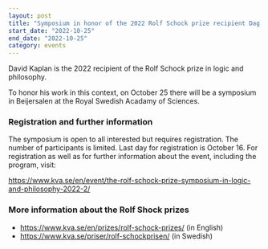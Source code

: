 ```yaml
---
layout: post
title: "Symposium in honor of the 2022 Rolf Schock prize recipient Dag Kaplan"
start_date: "2022-10-25"
end_date: "2022-10-25"
category: events
---
```

David Kaplan is the 2022 recipient of the Rolf Schock prize in logic and
philosophy.

To honor his work in this context, on October 25 there will be a symposium in
Beijersalen at the Royal Swedish Acadamy of Sciences.

### Registration and further information

The symposium is open to all interested but requires registration. The number of
participants is limited. Last day for registration is October 16. For
registration as well as for further information about the event, including the
program, visit:

<https://www.kva.se/en/event/the-rolf-schock-prize-symposium-in-logic-and-philosophy-2022-2/>

### More information about the Rolf Shock prizes
- <https://www.kva.se/en/prizes/rolf-schock-prizes/> (in English)  
- <https://www.kva.se/priser/rolf-schockprisen/> (in Swedish)
